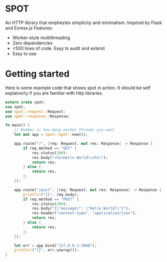 # SPOT

An HTTP library that emphezies simplicity and minimalism. Inspired by Flask and Exress.js
Features:

- Worker-style multithreading
- Zero dependencies
- \<500 lines of code. Easy to audit and extend
- Easy to use

# Getting started

Here is some example code that shows spot in action. It should be self explainorty if you are familiar with http libraries.

```rust
extern crate spot;
use spot;
use spot::request::Request;
use spot::response::Response;

fn main() {
    // Number is how many worker threads you want
    let mut app = spot::Spot::new(6);

    app.route("/", |req: Request, mut res: Response| -> Response {
        if req.method == "GET" {
            res.status(200);
            res.body("<h1>Hello World!</h1>");
            return res;
        } else {
            return res;
        };
    });

    app.route("/post", |req: Request, mut res: Response| -> Response {
        println!("{}", req.body);
        if req.method == "POST" {
            res.status(200);
            res.body("{\"message\": \"Hello World!\"}");
            res.header("content-type", "application/json");
            return res;
        } else {
            return res;
        };
    });

    let err = app.bind("127.0.0.1:3000");
    println!("{}", err.unwrap());
}

```
